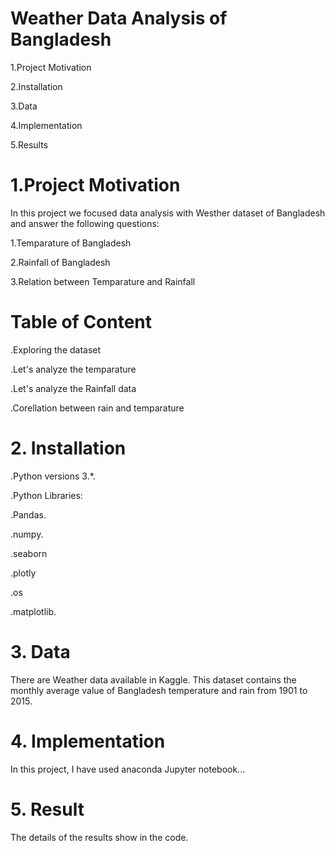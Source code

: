 # Weather Data Analysis of Bangladesh

1.Project Motivation 

2.Installation 

3.Data 

4.Implementation

5.Results 

# 1.Project Motivation
In this project we focused data analysis with Westher  dataset of Bangladesh and answer the following questions:

1.Temparature of Bangladesh

2.Rainfall of Bangladesh

3.Relation between Temparature and Rainfall
# Table of Content
.Exploring the dataset

.Let's analyze the temparature

.Let's analyze the Rainfall data

.Corellation between rain and temparature
#
# 2. Installation
.Python versions 3.*.

.Python Libraries:

.Pandas.

.numpy.

.seaborn

.plotly

.os

.matplotlib.

#
# 3. Data
There are Weather data available in Kaggle. This dataset contains the monthly average value of Bangladesh temperature and rain from 1901 to 2015.
#
# 4. Implementation
In this project, I have used anaconda Jupyter notebook...
#
# 5. Result
The details of the results show in the code.
